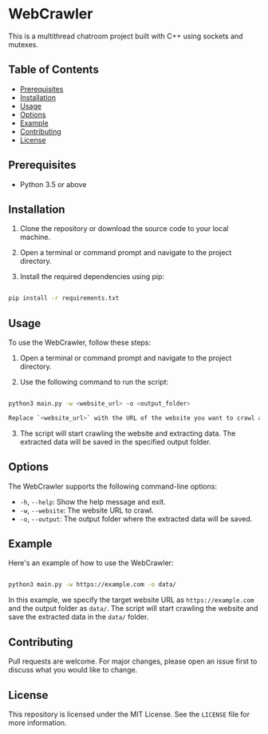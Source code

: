 # WebCrawler

This is a multithread chatroom project built with C++ using sockets and mutexes.


## Table of Contents

- [Prerequisites](#prerequisites)
- [Installation](#installation)
- [Usage](#usage)
- [Options](#options)
- [Example](#example)
- [Contributing](#contributing)
- [License](#license)

## Prerequisites

* Python 3.5 or above
 
## Installation

1. Clone the repository or download the source code to your local machine.

2. Open a terminal or command prompt and navigate to the project directory.

3. Install the required dependencies using pip:

 ```bash   

pip install -r requirements.txt

```
## Usage

To use the WebCrawler, follow these steps:

1. Open a terminal or command prompt and navigate to the project directory.

2. Use the following command to run the script:

```bash

python3 main.py -w <website_url> -o <output_folder>

Replace `<website_url>` with the URL of the website you want to crawl and `<output_folder>` with the folder where you want to save the extracted data.

```
3. The script will start crawling the website and extracting data. The extracted data will be saved in the specified output folder.


## Options

The WebCrawler supports the following command-line options:

- `-h`, `--help`: Show the help message and exit.
- `-w`, `--website`: The website URL to crawl.
- `-o`, `--output`: The output folder where the extracted data will be saved.

## Example

Here's an example of how to use the WebCrawler:

```bash

python3 main.py -w https://example.com -o data/

```

In this example, we specify the target website URL as `https://example.com` and the output folder as `data/`. The script will start crawling the website and save the extracted data in the `data/` folder.


## Contributing

Pull requests are welcome. For major changes, please open an issue first to discuss what you would like to change.

## License

This repository is licensed under the MIT License. See the `LICENSE` file for more information.


